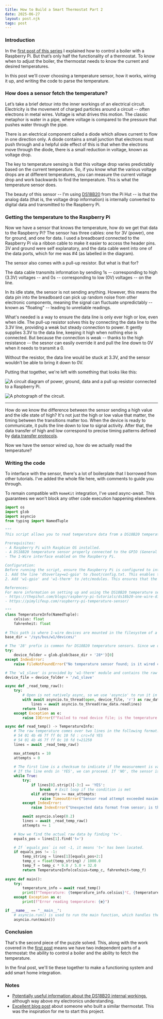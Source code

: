 ```yaml
---
title: How to Build a Smart Thermostat Part 2
date: 2025-06-27
layout: post.njk
tags: post
---
```


### Introduction

In the [first post of this series](/posts/published/how-to-build-a-smart-thermostat-part-1) I explained how to control a boiler with a Raspberry Pi. But that’s only half the functionality of a thermostat. To know when to adjust the boiler, the thermostat needs to know the current and desired temperatures.

In this post we'll cover choosing a temperature sensor, how it works, wiring it up, and writing the code to parse the temperature.

### How does a sensor fetch the temperature?

Let’s take a brief detour into the inner workings of an electrical circuit. Electricity is the movement of charged particles around a circuit -- often electrons in metal wires. Voltage is what drives this motion. The classic metaphor is water in a pipe, where voltage is compared to the pressure that pushes water through the pipe.

There is an electrical component called a diode which allows current to flow in one direction only. A diode contains a small junction that electrons must push through and a helpful side effect of this is that when the electrons move through the diode, there is a small reduction in voltage, known as voltage drop.

The key to temperature sensing is that this voltage drop varies predictably based on the current temperature. So, if you know what the various voltage drops are at different temperatures, you can measure the current voltage drop and work backwards to find the temperature. This is what the temperature sensor does. 

The beauty of this sensor -- I'm using [DS18B20](https://thepihut.com/products/waterproof-ds18b20-digital-temperature-sensor-extras?variant=27740417873) from the Pi Hut -- is that the analog data (that is, the voltage drop information) is internally converted to digital data and transmitted to the Raspberry Pi. 

### Getting the temperature to the Raspberry Pi

Now we have a sensor that knows the temperature, how do we get that data to the Raspberry Pi? The sensor has three cables: one for 3V (power), one for ground, and one for data. I used a breadboard connected to the Raspberry Pi via a ribbon cable to make it easier to access the header pins. 3V and ground were self explanatory, and the data cable went into one of the data ports, which for me was #4 (as labelled in the diagram). 

The sensor also comes with a pull-up resistor. But what is that for?

The data cable transmits information by sending 1s -- corresponding to high (3.3V) voltages -- and 0s -- corresponding to low (0V) voltages -- on the line. 

In its idle state, the sensor is not sending anything. However, this means the data pin into the breadboard can pick up random noise from other electronic components, meaning the signal can fluctuate unpredictably -- known as "floating" -- leading to unreliable readings. 

What's needed is a way to ensure the data line is only ever high or low, even when idle. The pull-up resistor solves this by connecting the data line to the 3.3V line, providing a weak but steady connection to power. It gently supplies 3.3V to the data line, keeping it high when nothing else is connected. But because the connection is weak -- thanks to the high resistance -- the sesnor can easily override it and pull the line down to 0V when it needs to transmit a 0.

Without the resistor, the data line would be stuck at 3.3V, and the sensor wouldn’t be able to bring it down to 0V.

Putting that together, we're left with something that looks like this:

![A circuit diagram of power, ground, data and a pull up resistor connected to a Raspberry Pi.](001.jpeg)

![A photograph of the circuit.](002.jpeg)

---

How do we know the difference between the sensor sending a high value and the idle state of high? It's not just the high or low value that matter, the timing between the transitions matter too. When the device is ready to communicate, it pulls the line down to low to signal activity. After that, the data transfer of high and low correspond to precise timing patterns defined by [data transfer protocols](https://cdn.shopify.com/s/files/1/0176/3274/files/DS18B20_8250021c-fcd0-4fb2-90e9-05d6c39d7d76.pdf?v=1676904940#page=15).

Now we have the sensor wired up, how do we actually read the temperature?

### Writing the code 

To interface with the sensor, there's a lot of boilerplate that I borrowed from other tutorials. I've added the whole file here, with comments to guide you through.

To remain compatible with `HomeKit` integration, I've used async-await. This guarantees we won't block any other code execution happening elsewhere.

```python
import os
import glob
import asyncio
from typing import NamedTuple

"""
This script allows you to read temperature data from a DS18B20 temperature sensor connected to a Raspberry Pi; temperature is returned in celsius and fahrenheit.

Prerequisites:
- A Raspberry Pi with Raspbian OS installed.
- A DS18B20 temperature sensor properly connected to the GPIO (General Purpose Input/Output) pins of the Raspberry Pi (see references).
- The 1-Wire interface enabled on the Raspberry Pi.

Configuration:
Before running the script, ensure the Raspberry Pi is configured to interface with the DS18B20 sensor:
1. Add the line 'dtoverlay=w1-gpio' to /boot/config.txt. This enables the 1-Wire interface on the GPIO pin used by the sensor.
2. Add 'w1-gpio' and 'w1-therm' to /etc/modules. This ensures that the necessary modules are loaded when the Raspberry Pi boots up.

References:
For more information on setting up and using the DS18B20 temperature sensor with a Raspberry Pi, visit:
- https://thepihut.com/blogs/raspberry-pi-tutorials/ds18b20-one-wire-digital-temperature-sensor-and-the-raspberry-pi
- https://pimylifeup.com/raspberry-pi-temperature-sensor/

"""
class TemperatureInfo(NamedTuple):
    celsius: float
    fahrenheit: float
  
# This path is where 1-wire devices are mounted in the filesystem of a Linux-based system.
base_dir = '/sys/bus/w1/devices/'

# The '28' prefix is common for DS18B20 temperature sensors. Since we only have 1 sensor, we just grab the first.
try:
    device_folder = glob.glob(base_dir + '28*')[0]
except IndexError:
    raise FileNotFoundError("No temperature sensor found; is it wired correctly?")

# The 'w1_slave' is provided by 'w1-therm' module and contains the raw temperature data from the sensor.
device_file = device_folder + '/w1_slave'

async def _read_temp_raw():
    try:
        # Open is not natively async, so we use 'asyncio' to run it in a threadpool
        with await asyncio.to_thread(open, device_file, 'r') as raw_data:
            lines = await asyncio.to_thread(raw_data.readlines)
        return lines
    except Exception as e:
        raise IOError(f"Failed to read device file; is the temperature sensor wired correctly? Error: {e}")

async def read_temp() -> TemperatureInfo:
    # The raw temperature comes over two lines in the following format:
    # 54 01 4b 46 7f ff 0c 10 fd : crc=fd YES
    # 54 01 4b 46 7f ff 0c 10 fd t=21250
    lines = await _read_temp_raw()

    max_attempts = 10
    attempts = 0
    
    # The first line is a checksum to indicate if the measurement is valid. 
    # If the line ends in 'YES', we can proceed. If 'NO', the sensor is not ready so we wait 0.2 seconds.
    while True:
        try:
            if lines[0].strip()[-3:] == 'YES':
                break  # Exit loop if the condition is met
            elif attempts >= max_attempts:
                raise TimeoutError("Sensor read attempt exceeded maximum retries.")
        except IndexError:
            raise IndexError("Unexpected data format from sensor; is the temperature sensor wired correctly?")

        await asyncio.sleep(0.2)
        lines = await _read_temp_raw()
        attempts += 1

    # Now we find the actual raw data by finding 't='.
    equals_pos = lines[1].find('t=')

    # If `equals_pos` is not -1, it means 't=' has been located.
    if equals_pos != -1:
        temp_string = lines[1][equals_pos+2:]
        temp_c = float(temp_string) / 1000.0
        temp_f = temp_c * 9.0 / 5.0 + 32.0
        return TemperatureInfo(celsius=temp_c, fahrenheit=temp_f)
    
async def main():
    try:
        temperature_info = await read_temp()
        print(f"Temperature: {temperature_info.celsius}°C, {temperature_info.fahrenheit}°F")
    except Exception as e:
        print(f"Error reading temperature: {e}")

if __name__ == "__main__":
    # asyncio.run() is used to run the main function, which handles the async call to read_temp
    asyncio.run(main())
```


### Conclusion

That's the second piece of the puzzle solved. This, along with the work covered in the [first post](/posts/published/how-to-build-a-smart-thermostat-part-1) means we have two independent parts of a thermostat: the ability to control a boiler and the ability to fetch the temperature.

In the final post, we'll tie these together to make a functioning system and add smart home integration.

### Notes
- [Potentially useful information about the DS18B20 internal workings](https://electronics.stackexchange.com/questions/722882/how-does-ds18b20-temperature-sensor-get-the-temperature), although way above my electronics understanding.
- [Excellent blog post](https://opensource.com/article/21/3/thermostat-raspberry-pi) about someone who built a similar thermostat. This was the inspiration for me to start this project.